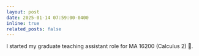 ```yaml
---
layout: post
date: 2025-01-14 07:59:00-0400
inline: true
related_posts: false
---
```


I started my graduate teaching assistant role for MA 16200 (Calculus 2) 🧐.